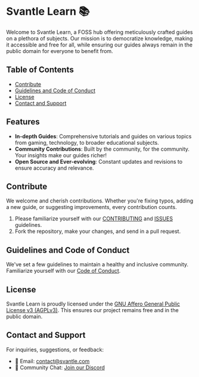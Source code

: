 
# Svantle Learn 📚


Welcome to Svantle Learn, a FOSS hub offering meticulously crafted guides on a plethora of subjects. Our mission is to democratize knowledge, making it accessible and free for all, while ensuring our guides always remain in the public domain for everyone to benefit from.

## Table of Contents

- [Contribute](#contribute)
- [Guidelines and Code of Conduct](#guidelines-and-code-of-conduct)
- [License](#license)
- [Contact and Support](#contact-and-support)

## Features

- **In-depth Guides**: Comprehensive tutorials and guides on various topics from gaming, technology, to broader educational subjects.
- **Community Contributions**: Built by the community, for the community. Your insights make our guides richer!
- **Open Source and Ever-evolving**: Constant updates and revisions to ensure accuracy and relevance.

## Contribute

We welcome and cherish contributions. Whether you're fixing typos, adding a new guide, or suggesting improvements, every contribution counts.

1. Please familiarize yourself with our [CONTRIBUTING](./CONTRIBUTING.md) and [ISSUES](./ISSUES.md) guidelines.
2. Fork the repository, make your changes, and send in a pull request.

## Guidelines and Code of Conduct

We've set a few guidelines to maintain a healthy and inclusive community. Familiarize yourself with our [Code of Conduct]().

## License

Svantle Learn is proudly licensed under the [GNU Affero General Public License v3 (AGPLv3)](./LICENSE). This ensures our project remains free and in the public domain.

## Contact and Support

For inquiries, suggestions, or feedback:

- 📧 Email: [contact@svantle.com](mailto:contact@svantle.com)
- 💬 Community Chat: [Join our Discord](https://discord.gg/engeMgrjFf)


